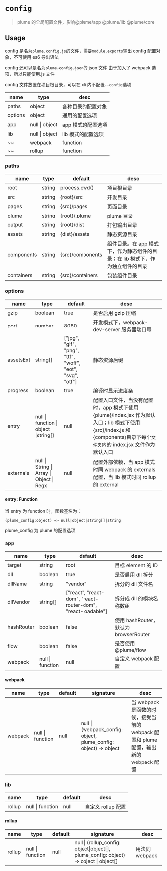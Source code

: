 # `config`

> plume 的全局配置文件，影响@plume/app @plume/lib @plume/core

## Usage

config 是名为`plume.config.js`的文件，需要`module.exports`输出 config 配置对象，不可使用 es6 导出语法

~~config 还可以是名为`plume.config.json`的 json 文件~~ 由于加入了 webpack 选项，所以只能使用.js 文件

config 文件放置在项目根目录，可以在 cli 内不配置`--config`选项

| name    | type           | desc               |
| ------- | -------------- | ------------------ |
| paths   | object         | 各种目录的配置对象 |
| options | object         | 通用的配置选项     |
| app     | null \| object | app 模式的配置选项 |
| lib     | null \| object | lib 模式的配置选项 |
| ~~      | webpack        | function           | 自定义 webpack 配置 | ~~ |
| ~~      | rollup         | function           | 自定义 rollup 配置  | ~~ |

### paths

| name       | type   | default          | desc                                                                           |
| ---------- | ------ | ---------------- | ------------------------------------------------------------------------------ |
| root       | string | process.cwd()    | 项目根目录                                                                     |
| src        | string | {root}/src       | 开发目录                                                                       |
| pages      | string | {src}/pages      | 页面目录                                                                       |
| plume      | string | {root}/.plume    | plume 目录                                                                     |
| output     | string | {root}/dist      | 打包输出目录                                                                   |
| assets     | string | {dist}/assets    | 静态资源目录                                                                   |
| components | string | {src}/components | 组件目录。在 app 模式下，作为静态组件的目录；在 lib 模式下，作为独立组件的目录 |
| containers | string | {src}/containers | 包装组件目录                                                                   |

### options

| name      | type                                      | default                                                   | desc                                                                                                                                                                   |
| --------- | ----------------------------------------- | --------------------------------------------------------- | ---------------------------------------------------------------------------------------------------------------------------------------------------------------------- |
| gzip      | boolean                                   | true                                                      | 是否启用 gzip 压缩                                                                                                                                                     |
| port      | number                                    | 8080                                                      | 开发模式下，webpack-dev-server 服务器端口号                                                                                                                            |
| assetsExt | string[]                                  | ["jpg", "gif", "png", "ttf", "woff", "eot", "svg", "otf"] | 静态资源后缀                                                                                                                                                           |
| progress  | boolean                                   | true                                                      | 编译时显示进度条                                                                                                                                                       |
| entry     | null \| function \| object \|string[]     | null                                                      | 配置入口文件，当没有配置时，app 模式下使用{plume}/index.jsx 作为默认入口；lib 模式下使用{src}/index.js 和{components}目录下每个`文件夹`内的 index.jsx 文件作为默认入口 |
| externals | null \| String \| Array \| Object \| Regx | null                                                      | 配置外部依赖，当 app 模式时同 webpack 的 externals 配置，当 lib 模式时同 rollup 的 external                                                                            |

#### entry: Function

当 entry 为 function 时，函数签名为：

`(plume_config:object) => null|object|string[]|string`

plume_config 为 plume 的配置选项

### app

| name       | type             | default                                                      | desc                                  |
| ---------- | ---------------- | ------------------------------------------------------------ | ------------------------------------- |
| target     | string           | root                                                         | 目标 element 的 ID                    |
| dll        | boolean          | true                                                         | 是否启用 dll 拆分                     |
| dllName    | string           | "vendor"                                                     | 拆分的 dll 文件名                     |
| dllVendor  | string[]         | ["react", "react-dom", "react-router-dom", "react-loadable"] | 拆分成 dll 的模块名称数组             |
| hashRouter | boolean          | false                                                        | 使用 hashRouter，默认为 browserRouter |
| flow       | boolean          | false                                                        | 是否使用 @plume/flow                  |
| webpack    | null \| function | null                                                         | 自定义 webpack 配置                   |

#### webpack

| name    | type             | default | signature                                                        | desc                                                                                 |
| ------- | ---------------- | ------- | ---------------------------------------------------------------- | ------------------------------------------------------------------------------------ |
| webpack | null \| function | null    | null \| (webpack_config: object, plume_config: object) => object | 当 webpack 是函数的时候，接受当前的 webpack 配置和 plume 配置，输出新的 webpack 配置 |

### lib

| name   | type             | default | desc               |
| ------ | ---------------- | ------- | ------------------ |
| rollup | null \| function | null    | 自定义 rollup 配置 |

#### rollup

| name   | type             | default | signature                                                                             | desc           |
| ------ | ---------------- | ------- | ------------------------------------------------------------------------------------- | -------------- |
| rollup | null \| function | null    | null \| (rollup_config: object\|object[], plume_config: object) => object \| object[] | 用法同 webpack |
